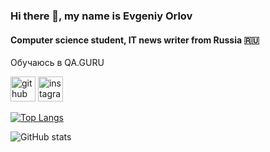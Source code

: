 ### Hi there 👋, my name is Evgeniy Orlov
#### Computer science student, IT news writer from Russia 🇷🇺

Обучаюсь в QA.GURU 


[<img src='https://cdn.jsdelivr.net/npm/simple-icons@3.0.1/icons/github.svg' alt='github' height='40'>](https://github.com/Evgeniyinline)  [<img src='https://cdn.jsdelivr.net/npm/simple-icons@3.0.1/icons/instagram.svg' alt='instagram' height='40'>](https://www.instagram.com/Evgeniy_inline/)  

[![Top Langs](https://github-readme-stats.vercel.app/api/top-langs/?username=Evgeniyinline)](https://github.com/anuraghazra/github-readme-stats)

![GitHub stats](https://github-readme-stats.vercel.app/api?username=Evgeniyinline&show_icons=true)  


